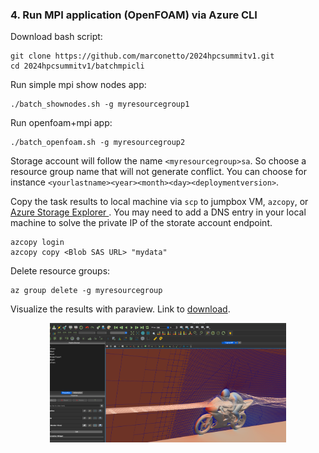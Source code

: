 ### 4. Run MPI application (OpenFOAM) via Azure CLI


Download bash script:

```
git clone https://github.com/marconetto/2024hpcsummitv1.git
cd 2024hpcsummitv1/batchmpicli
```

Run simple mpi show nodes app:

```
./batch_shownodes.sh -g myresourcegroup1
```


Run openfoam+mpi app:

```
./batch_openfoam.sh -g myresourcegroup2
```

Storage account will follow the name `<myresourcegroup>sa`. So choose a resource
group name that will not generate conflict. You can choose for instance
`<yourlastname><year><month><day><deploymentversion>`.

Copy the task results to local machine via ``scp`` to jumpbox VM, ``azcopy``, or
[Azure Storage Explorer ](https://azure.microsoft.com/en-us/products/storage/storage-explorer).
You may need to add a DNS entry in your local machine to solve the private IP of the storate account
endpoint.

```
azcopy login
azcopy copy <Blob SAS URL> "mydata"
```


Delete resource groups:

```
az group delete -g myresourcegroup
```

Visualize the results with paraview. Link to [download](https://www.paraview.org/download/).


<p align="center" width="100%">
   <img width="75%" src="paraviewimage.png">
</p>


